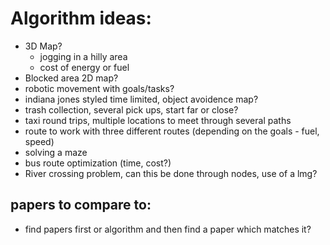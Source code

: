 # Algorithm ideas: 
- 3D Map?
   - jogging in a hilly area
   - cost of energy or fuel 
- Blocked area 2D map?
- robotic movement with goals/tasks?
- indiana jones styled time limited, object avoidence map?
- trash collection, several pick ups, start far or close?
- taxi round trips, multiple locations to meet through several paths
- route to work with three different routes (depending on the goals - fuel, speed)
- solving a maze
- bus route optimization (time, cost?)
- River crossing problem, can this be done through nodes, use of a lmg?

## papers to compare to:
- find papers first or algorithm and then find a paper which matches it?
